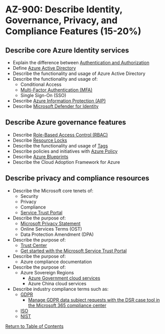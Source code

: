# AZ-900: Describe Identity, Governance, Privacy, and Compliance Features (15-20%)

## Describe core Azure Identity services

* Explain the difference between [Authentication and Authorization](https://docs.microsoft.com/en-us/azure/app-service/overview-authentication-authorization)
* Define [Azure Active Directory](https://docs.microsoft.com/en-ca/azure/active-directory/fundamentals/active-directory-whatis)
* Describe the functionality and usage of Azure Active Directory
* Describe the functionality and usage of:
    * Conditional Access
    * [Multi-Factor Authentication (MFA)](https://docs.microsoft.com/en-us/azure/active-directory/authentication/concept-mfa-howitworks)
    * Single Sign-On (SSO)
* Describe [Azure Information Protection (AIP)](https://docs.microsoft.com/en-us/azure/information-protection/what-is-information-protection)
* Describe [Microsoft Defender for Identity](https://docs.microsoft.com/en-us/defender-for-identity/what-is)

## Describe Azure governance features

* Describe [Role-Based Access Control (RBAC)](https://docs.microsoft.com/en-us/azure/role-based-access-control/overview)
* Describe [Resource Locks](https://docs.microsoft.com/en-us/azure/azure-resource-manager/resource-group-lock-resources)
* Describe the functionality and usage of [Tags](https://docs.microsoft.com/en-us/azure/azure-resource-manager/resource-group-using-tags)
* Describe policies and initiatives with [Azure Policy](https://docs.microsoft.com/en-us/azure/governance/policy/overview)
* Describe [Azure Blueprints](https://docs.microsoft.com/en-us/azure/governance/blueprints/overview)
* Describe the Cloud Adoption Framework for Azure

## Describe privacy and compliance resources

* Describe the Microsoft core tenets of:
    * Security
    * Privacy
    * Compliance
    * [Service Trust Portal](https://servicetrust.microsoft.com/)
* Describe the purpose of:
    * [Microsoft Privacy Statement](https://privacy.microsoft.com/en-ca/privacystatement)
    * Online Services Terms (OST)
    * Data Protection Amendment (DPA)
* Describe the purpose of:
    * [Trust Center](https://www.microsoft.com/en-us/trustcenter/cloudservices/azure)
    * [Get started with the Microsoft Service Trust Portal](https://docs.microsoft.com/en-us/office365/securitycompliance/get-started-with-service-trust-portal)
* Describe the purpose of:
    * Azure compliance documentation
* Describe the purpose of:
    * Azure Sovereign Regions
        * [Azure Government cloud services](https://docs.microsoft.com/en-us/azure/azure-government/documentation-government-welcome)
        * Azure China cloud services
* Describe industry compliance terms such as:
    * [GDPR](https://www.microsoft.com/en-us/trustcenter/privacy/gdpr/gdpr-overview)
        * [Manage GDPR data subject requests with the DSR case tool in the Microsoft 365 compliance center](https://docs.microsoft.com/en-us/office365/securitycompliance/manage-gdpr-data-subject-requests-with-the-dsr-case-tool)
    * [ISO](https://www.microsoft.com/en-us/TrustCenter/Compliance/iso-iec-27018)
    * [NIST](https://www.microsoft.com/en-us/trustcenter/compliance/NIST_CSF)

[Return to Table of Contents](README.md)